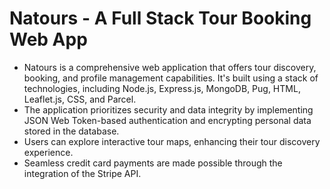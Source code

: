 # Natours - A Full Stack Tour Booking Web App
- Natours is a comprehensive web application that offers tour discovery, booking, and profile management capabilities. It's built using a stack of technologies, including Node.js, Express.js, MongoDB, Pug, HTML, Leaflet.js, CSS, and Parcel.
- The application prioritizes security and data integrity by implementing JSON Web Token-based authentication and encrypting personal data stored in the database.
- Users can explore interactive tour maps, enhancing their tour discovery experience.
- Seamless credit card payments are made possible through the integration of the Stripe API.

